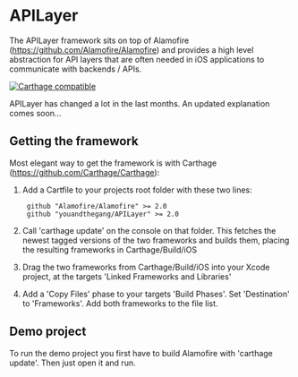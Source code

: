 # APILayer

The APILayer framework sits on top of Alamofire (https://github.com/Alamofire/Alamofire) and provides a high level abstraction for API layers that are often needed in iOS applications to communicate with backends / APIs. 

[![Carthage compatible](https://img.shields.io/badge/Carthage-compatible-4BC51D.svg?style=flat)](https://github.com/Carthage/Carthage)

APILayer has changed a lot in the last months. An updated explanation comes soon...

## Getting the framework

Most elegant way to get the framework is with Carthage (https://github.com/Carthage/Carthage): 

1. Add a Cartfile to your projects root folder with these two lines:

        github "Alamofire/Alamofire" >= 2.0
        github "youandthegang/APILayer" >= 2.0

2. Call 'carthage update' on the console on that folder. This fetches the newest tagged versions of the two frameworks and builds them, placing the resulting frameworks in Carthage/Build/iOS
3. Drag the two frameworks from Carthage/Build/iOS into your Xcode project, at the targets 'Linked Frameworks and Libraries'
4. Add a 'Copy Files' phase to your targets 'Build Phases'. Set 'Destination' to 'Frameworks'. Add both frameworks to the file list.


## Demo project

To run the demo project you first have to build Alamofire with 'carthage update'. Then just open it and run. 




